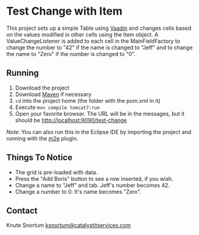 Test Change with Item
=====================

This project sets up a simple Table using [Vaadin](http://vaadin.com) and changes cells based on the values modified in other cells using the Item object.  A ValueChangeListener is added to each cell in the MainFieldFactory to change the number to "42" if the name is changed to "Jeff" and to change the name to "Zero" if the number is changed to "0".

Running
-------

1. Download the project
2. Download [Maven](http://maven.apache.org/download.html) if necessary
3. `cd` into the project home (the folder with the pom.xml in it)
4. Execute `mvn compile tomcat7:run`
5. Open your favorite browser.  The URL will be in the messages, but it should be [http://localhost:9090/test-change](http://localhost:9090/test-change)

_Note:_ You can also run this in the Eclipse IDE by importing the project and running with the [m2e](http://www.eclipse.org/m2e/download/) plugin.

Things To Notice
----------------

* The grid is pre-loaded with data.
* Press the "Add Boris" button to see a row inserted, if you wish.
* Change a name to "Jeff" and tab.  Jeff's number becomes 42.
* Change a number to 0.  It's name becomes "Zero".

Contact
-------

Knute Snortum <ksnortum@catalystitservices.com>